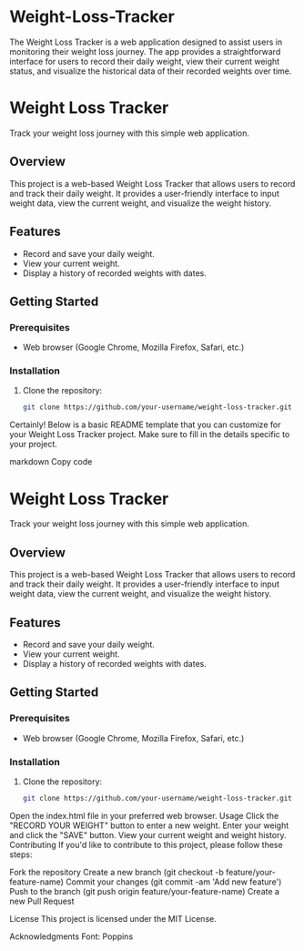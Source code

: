 # Weight-Loss-Tracker
The Weight Loss Tracker is a web application designed to assist users in monitoring their weight loss journey. The app provides a straightforward interface for users to record their daily weight, view their current weight status, and visualize the historical data of their recorded weights over time.
# Weight Loss Tracker

Track your weight loss journey with this simple web application.

## Overview

This project is a web-based Weight Loss Tracker that allows users to record and track their daily weight. It provides a user-friendly interface to input weight data, view the current weight, and visualize the weight history.

## Features

- Record and save your daily weight.
- View your current weight.
- Display a history of recorded weights with dates.

## Getting Started

### Prerequisites

- Web browser (Google Chrome, Mozilla Firefox, Safari, etc.)

### Installation

1. Clone the repository:

   ```bash
   git clone https://github.com/your-username/weight-loss-tracker.git

Certainly! Below is a basic README template that you can customize for your Weight Loss Tracker project. Make sure to fill in the details specific to your project.

markdown
Copy code
# Weight Loss Tracker

Track your weight loss journey with this simple web application.

## Overview

This project is a web-based Weight Loss Tracker that allows users to record and track their daily weight. It provides a user-friendly interface to input weight data, view the current weight, and visualize the weight history.

## Features

- Record and save your daily weight.
- View your current weight.
- Display a history of recorded weights with dates.

## Getting Started

### Prerequisites

- Web browser (Google Chrome, Mozilla Firefox, Safari, etc.)

### Installation

1. Clone the repository:

   ```bash
   git clone https://github.com/your-username/weight-loss-tracker.git
Open the index.html file in your preferred web browser.
Usage
Click the "RECORD YOUR WEIGHT" button to enter a new weight.
Enter your weight and click the "SAVE" button.
View your current weight and weight history.
Contributing
If you'd like to contribute to this project, please follow these steps:

Fork the repository
Create a new branch (git checkout -b feature/your-feature-name)
Commit your changes (git commit -am 'Add new feature')
Push to the branch (git push origin feature/your-feature-name)
Create a new Pull Request

License
This project is licensed under the MIT License.

Acknowledgments
Font: Poppins

